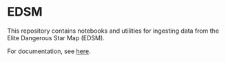 # EDSM

This repository contains notebooks and utilities for ingesting data from the Elite Dangerous Star Map (EDSM).

For documentation, see [here](https://github.com/bryanlharris/Documentation).
